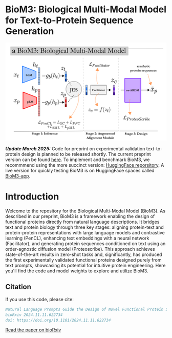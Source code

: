 # BioM3: Biological Multi-Modal Model for Text-to-Protein Sequence Generation

![BioM3 architecture schematic](BioM3_illustration.png)


***Update March 2025:*** Code for preprint on experimental validation text-to-protein design is planned to be released shortly. The current preprint version can be found [here](https://www.biorxiv.org/content/10.1101/2024.11.11.622734v1). To implement and benchmark BioM3, we recommmend using the more succinct version: [HuggingFace reporsitory](https://huggingface.co/niksapraljak1/BioM3). A live version for quickly testing BioM3 is on HuggingFace spaces called [BioM3-app](https://huggingface.co/spaces/niksapraljak1/BioM3-app). 

# Introduction

Welcome to the repository for the Biological Multi-Modal Model (BioM3). As described in our preprint, BioM3 is a framework enabling the design of functional proteins directly from natural language descriptions. It bridges text and protein biology through three key stages: aligning protein-text and protein-protein representations with large language models and contrastive learning (PenCL), enhancing text embeddings with a neural network (Facilitator), and generating protein sequences conditioned on text using an order-agnostic diffusion model (Proteoscribe). This approach achieves state-of-the-art results in zero-shot tasks and, significantly, has produced the first experimentally validated functional proteins designed purely from text prompts, showcasing its potential for intuitive protein engineering. Here you'll find the code and model weights to explore and utilize BioM3.

## Citation

If you use this code, please cite:

```bibtex
Natural Language Prompts Guide the Design of Novel Functional Protein Sequences
bioRxiv 2024.11.11.622734
doi: https://doi.org/10.1101/2024.11.11.622734
```

[Read the paper on bioRxiv](https://www.biorxiv.org/content/10.1101/2024.11.11.622734v1)
